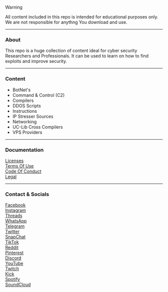 > [!WARNING]
> All content included in this repo is intended for educational purposes only. We are not responsible for anythng You download and use.

---

### About
This repo is a huge collection of content ideal for cyber security Researchers and Professionals. It can be used to learn on how to find exploits and improve security.

---

### Content
- BotNet's  
- Command & Control (C2)  
- Compilers  
- DDOS Scripts  
- Instructions  
- IP Stresser Sources  
- Networking  
- UC-Lib Cross Compilers  
- VPS Providers  

---

### Documentation
[Licenses](https://google.com/404)  
[Terms Of Use](https://google.com/404)  
[Code Of Conduct](https://google.com/404)  
[Legal](https://google.com/404)  

---

### Contact & Socials
[Facebook](https://google.com/404)  
[Instagram](https://google.com/404)  
[Threads](https://google.com/404)  
[WhatsApp](https://google.com/404)  
[Telegram](https://google.com/404)  
[Twitter](https://google.com/404)  
[SnapChat](https://google.com/404)  
[TikTok](https://google.com/404)  
[Reddit](https://google.com/404)  
[Pinterest](https://google.com/404)  
[Discord](https://google.com/404)  
[YouTube](https://google.com/404)  
[Twitch](https://google.com/404)  
[Kick](https://google.com/404)  
[Spotify](https://google.com/404)  
[SoundCloud](https://google.com/404)  
